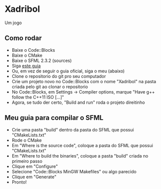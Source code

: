 Xadribol
=====

Um jogo

Como rodar
-----

- Baixe o Code::Blocks
- Baixe o CMake
- Baixe o SFML 2.3.2 (sources)
- Siga [este guia](http://www.sfml-dev.org/tutorials/2.3/compile-with-cmake.php)
- Ou, em vez de seguir o guia oficial, siga o meu (abaixo)
- Clone o repositorio do git pro seu computador
- Crie um projeto novo no Code::Blocks com o nome "Xadribol" na pasta criada pelo git ao clonar o repositorio 
- No Code::Blocks, em Settings -> Compiler options, marque "Have g++ follow the C++11 ISO [...]"
- Agora, se tudo der certo, "Build and run" roda o projeto direitinho

Meu guia para compilar o SFML
-----
- Crie uma pasta "build" dentro da pasta do SFML que possui "CMakeLists.txt"
- Rode o CMake
- Em "Where is the source code", coloque a pasta do SFML que possui "CMakeLists.txt"
- Em "Where to build the binaries", coloque a pasta "build" criada no primeiro passo
- Clique em "Configure"
- Selecione "Code::Blocks MinGW Makefiles" ou algo parecido
- Clique em "Generate"
- Pronto!
